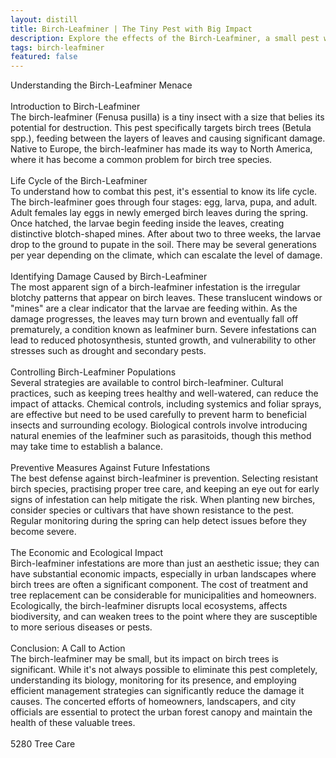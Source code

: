 ```yaml
---
layout: distill
title: Birch-Leafminer | The Tiny Pest with Big Impact
description: Explore the effects of the Birch-Leafminer, a small pest with a significant impact on birch trees and ecosystems.
tags: birch-leafminer
featured: false
---
```


Understanding the Birch-Leafminer Menace<br /><br />Introduction to Birch-Leafminer<br />The birch-leafminer (Fenusa pusilla) is a tiny insect with a size that belies its potential for destruction. This pest specifically targets birch trees (Betula spp.), feeding between the layers of leaves and causing significant damage. Native to Europe, the birch-leafminer has made its way to North America, where it has become a common problem for birch tree species.<br /><br />Life Cycle of the Birch-Leafminer<br />To understand how to combat this pest, it's essential to know its life cycle. The birch-leafminer goes through four stages: egg, larva, pupa, and adult. Adult females lay eggs in newly emerged birch leaves during the spring. Once hatched, the larvae begin feeding inside the leaves, creating distinctive blotch-shaped mines. After about two to three weeks, the larvae drop to the ground to pupate in the soil. There may be several generations per year depending on the climate, which can escalate the level of damage.<br /><br />Identifying Damage Caused by Birch-Leafminer<br />The most apparent sign of a birch-leafminer infestation is the irregular blotchy patterns that appear on birch leaves. These translucent windows or "mines" are a clear indicator that the larvae are feeding within. As the damage progresses, the leaves may turn brown and eventually fall off prematurely, a condition known as leafminer burn. Severe infestations can lead to reduced photosynthesis, stunted growth, and vulnerability to other stresses such as drought and secondary pests.<br /><br />Controlling Birch-Leafminer Populations<br />Several strategies are available to control birch-leafminer. Cultural practices, such as keeping trees healthy and well-watered, can reduce the impact of attacks. Chemical controls, including systemics and foliar sprays, are effective but need to be used carefully to prevent harm to beneficial insects and surrounding ecology. Biological controls involve introducing natural enemies of the leafminer such as parasitoids, though this method may take time to establish a balance.<br /><br />Preventive Measures Against Future Infestations<br />The best defense against birch-leafminer is prevention. Selecting resistant birch species, practising proper tree care, and keeping an eye out for early signs of infestation can help mitigate the risk. When planting new birches, consider species or cultivars that have shown resistance to the pest. Regular monitoring during the spring can help detect issues before they become severe.<br /><br />The Economic and Ecological Impact<br />Birch-leafminer infestations are more than just an aesthetic issue; they can have substantial economic impacts, especially in urban landscapes where birch trees are often a significant component. The cost of treatment and tree replacement can be considerable for municipalities and homeowners. Ecologically, the birch-leafminer disrupts local ecosystems, affects biodiversity, and can weaken trees to the point where they are susceptible to more serious diseases or pests.<br /><br />Conclusion: A Call to Action<br />The birch-leafminer may be small, but its impact on birch trees is significant. While it's not always possible to eliminate this pest completely, understanding its biology, monitoring for its presence, and employing efficient management strategies can significantly reduce the damage it causes. The concerted efforts of homeowners, landscapers, and city officials are essential to protect the urban forest canopy and maintain the health of these valuable trees.<br /><br />5280 Tree Care
